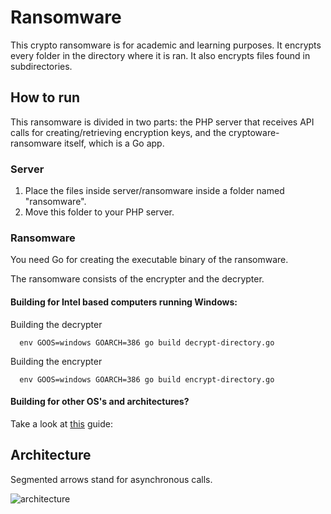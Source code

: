 # Ransomware
This crypto ransomware is for academic and learning purposes. It encrypts every folder in the directory where it is ran. It also encrypts files found in subdirectories.

## How to run

This ransomware is divided in two parts: the PHP server that receives API calls for creating/retrieving encryption keys, and the cryptoware-ransomware itself, which is a Go app. 

### Server

1. Place the files inside server/ransomware inside a folder named "ransomware". 
2. Move this folder to your PHP server. 

### Ransomware

You need Go for creating the executable binary of the ransomware. 

The ransomware consists of the encrypter and the decrypter. 

#### Building for Intel based computers running Windows:
  
  Building the decrypter
  ```
    env GOOS=windows GOARCH=386 go build decrypt-directory.go
  ```
  Building the encrypter
  ```
    env GOOS=windows GOARCH=386 go build encrypt-directory.go
  ```

#### Building for other OS's and architectures? 
Take a look at [this](https://www.digitalocean.com/community/tutorials/how-to-build-go-executables-for-multiple-platforms-on-ubuntu-16-04) guide:

## Architecture

Segmented arrows stand for asynchronous calls.

![architecture](https://github.com/edfullest/Ransomware/blob/master/architecture.png)
